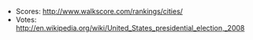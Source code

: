 * Scores: http://www.walkscore.com/rankings/cities/
* Votes: http://en.wikipedia.org/wiki/United_States_presidential_election,_2008
